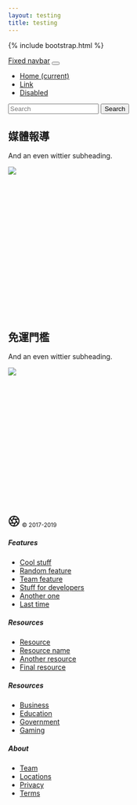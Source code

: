 ```yaml
---
layout: testing
title: testing
---
```


{% include bootstrap.html %}
  <nav class="navbar navbar-expand-md navbar-dark fixed-top bg-dark">
    <a class="navbar-brand" href="#">Fixed navbar</a>
    <button class="navbar-toggler" type="button" data-toggle="collapse" data-target="#navbarCollapse" aria-controls="navbarCollapse" aria-expanded="false" aria-label="Toggle navigation">
      <span class="navbar-toggler-icon"></span>
    </button>
    <div class="collapse navbar-collapse" id="navbarCollapse">
      <ul class="navbar-nav mr-auto">
        <li class="nav-item active">
          <a class="nav-link" href="#">Home <span class="sr-only">(current)</span></a>
        </li>
        <li class="nav-item">
          <a class="nav-link" href="#">Link</a>
        </li>
        <li class="nav-item">
          <a class="nav-link disabled" href="#" tabindex="-1" aria-disabled="true">Disabled</a>
        </li>
      </ul>
      <form class="form-inline mt-2 mt-md-0">
        <input class="form-control mr-sm-2" type="text" placeholder="Search" aria-label="Search">
        <button class="btn btn-outline-success my-2 my-sm-0" type="submit">Search</button>
      </form>
    </div>
  </nav>

  <div class="container">
  <div class="d-md-flex flex-md-equal w-100 my-md-3 pl-md-3">
    <div class="bg-light mr-md-3 pt-3 px-3 pt-md-5 px-md-5 text-center overflow-hidden">
      <div class="my-3 p-3">
        <h2 class="display-5">媒體報導</h2>
        <p class="lead">And an even wittier subheading.</p>
      </div>
      <div class="bg-white shadow-sm mx-auto" style="width: 80%; height: 300px; border-radius: 21px 21px 0 0;">
        <img src="https://imgur.com/1hTpSu0.jpg">
      </div>
    </div>
    <div class="bg-light mr-md-3 pt-3 px-3 pt-md-5 px-md-5 text-center overflow-hidden">
      <div class="my-3 py-3">
        <h2 class="display-5">免運門檻</h2>
        <p class="lead">And an even wittier subheading.</p>
      </div>
      <div class="bg-white shadow-sm mx-auto" style="width: 80%; height: 300px; border-radius: 21px 21px 0 0;">
        <img src="https://imgur.com/1hTpSu0.jpg">
      </div>
    </div>
  </div>
  </div>
  
  <footer class="container py-5">
    <div class="row">
      <div class="col-12 col-md">
        <svg xmlns="http://www.w3.org/2000/svg" width="24" height="24" fill="none" stroke="currentColor" stroke-linecap="round" stroke-linejoin="round" stroke-width="2" class="d-block mb-2" role="img" viewBox="0 0 24 24" focusable="false"><title>Product</title><circle cx="12" cy="12" r="10"></circle><path d="M14.31 8l5.74 9.94M9.69 8h11.48M7.38 12l5.74-9.94M9.69 16L3.95 6.06M14.31 16H2.83m13.79-4l-5.74 9.94"></path></svg>
        <small class="d-block mb-3 text-muted">© 2017-2019</small>
      </div>
      <div class="col-6 col-md">
        <h5>Features</h5>
        <ul class="list-unstyled text-small">
          <li><a class="text-muted" href="#">Cool stuff</a></li>
          <li><a class="text-muted" href="#">Random feature</a></li>
          <li><a class="text-muted" href="#">Team feature</a></li>
          <li><a class="text-muted" href="#">Stuff for developers</a></li>
          <li><a class="text-muted" href="#">Another one</a></li>
          <li><a class="text-muted" href="#">Last time</a></li>
        </ul>
      </div>
      <div class="col-6 col-md">
        <h5>Resources</h5>
        <ul class="list-unstyled text-small">
          <li><a class="text-muted" href="#">Resource</a></li>
          <li><a class="text-muted" href="#">Resource name</a></li>
          <li><a class="text-muted" href="#">Another resource</a></li>
          <li><a class="text-muted" href="#">Final resource</a></li>
        </ul>
      </div>
      <div class="col-6 col-md">
        <h5>Resources</h5>
        <ul class="list-unstyled text-small">
          <li><a class="text-muted" href="#">Business</a></li>
          <li><a class="text-muted" href="#">Education</a></li>
          <li><a class="text-muted" href="#">Government</a></li>
          <li><a class="text-muted" href="#">Gaming</a></li>
        </ul>
      </div>
      <div class="col-6 col-md">
        <h5>About</h5>
        <ul class="list-unstyled text-small">
          <li><a class="text-muted" href="#">Team</a></li>
          <li><a class="text-muted" href="#">Locations</a></li>
          <li><a class="text-muted" href="#">Privacy</a></li>
          <li><a class="text-muted" href="#">Terms</a></li>
        </ul>
      </div>
    </div>
  </footer>

<style type="text/css">
  .container {
    margin: auto;
    padding: auto;
  }
</style>









